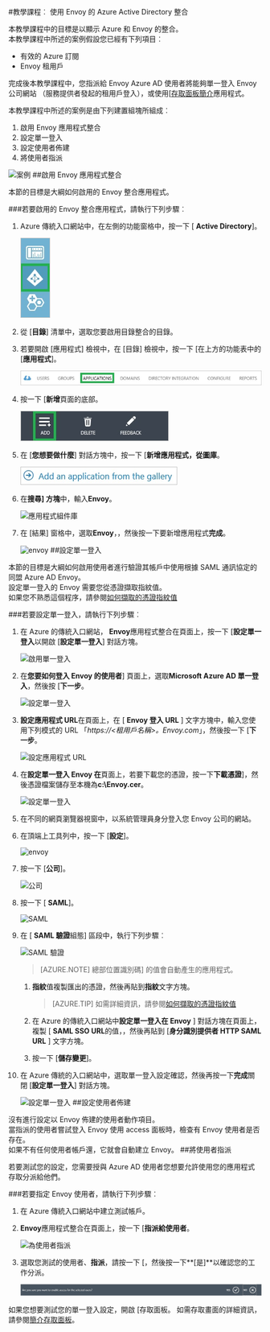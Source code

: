 <properties 
    pageTitle="教學課程︰ Azure Active Directory 整合 Envoy |Microsoft Azure" 
    description="瞭解如何使用 Envoy 與 Azure Active Directory 啟用單一登入，自動化佈建和更多 ！" 
    services="active-directory" 
    authors="jeevansd"  
    documentationCenter="na" 
    manager="femila"/>
<tags 
    ms.service="active-directory" 
    ms.devlang="na" 
    ms.topic="article" 
    ms.tgt_pltfrm="na" 
    ms.workload="identity" 
    ms.date="09/29/2016" 
    ms.author="jeedes" />

#<a name="tutorial-azure-active-directory-integration-with-envoy"></a>教學課程︰ 使用 Envoy 的 Azure Active Directory 整合
  
本教學課程中的目標是以顯示 Azure 和 Envoy 的整合。  
本教學課程中所述的案例假設您已經有下列項目︰

-   有效的 Azure 訂閱
-   Envoy 租用戶
  
完成後本教學課程中，您指派給 Envoy Azure AD 使用者將能夠單一登入 Envoy 公司網站 （服務提供者發起的租用戶登入），或使用[[存取面板簡介](active-directory-saas-access-panel-introduction.md)應用程式。
  
本教學課程中所述的案例是由下列建置組塊所組成︰

1.  啟用 Envoy 應用程式整合
2.  設定單一登入
3.  設定使用者佈建
4.  將使用者指派

![案例](./media/active-directory-saas-envoy-tutorial/IC776759.png "案例")
##<a name="enabling-the-application-integration-for-envoy"></a>啟用 Envoy 應用程式整合
  
本節的目標是大綱如何啟用的 Envoy 整合應用程式。

###<a name="to-enable-the-application-integration-for-envoy-perform-the-following-steps"></a>若要啟用的 Envoy 整合應用程式，請執行下列步驟︰

1.  Azure 傳統入口網站中，在左側的功能窗格中，按一下 [ **Active Directory**]。

    ![Active Directory](./media/active-directory-saas-envoy-tutorial/IC700993.png "Active Directory")

2.  從 [**目錄**] 清單中，選取您要啟用目錄整合的目錄。

3.  若要開啟 [應用程式] 檢視中，在 [目錄] 檢視中，按一下 [在上方的功能表中的 [**應用程式**]。

    ![應用程式](./media/active-directory-saas-envoy-tutorial/IC700994.png "應用程式")

4.  按一下 [**新增**頁面的底部。

    ![新增應用程式](./media/active-directory-saas-envoy-tutorial/IC749321.png "新增應用程式")

5.  在 [**您想要做什麼**] 對話方塊中，按一下 [**新增應用程式，從圖庫**。

    ![新增 gallerry 應用程式](./media/active-directory-saas-envoy-tutorial/IC749322.png "新增 gallerry 應用程式")

6.  在**搜尋] 方塊**中，輸入**Envoy**。

    ![應用程式組件庫](./media/active-directory-saas-envoy-tutorial/IC776760.png "應用程式組件庫")

7.  在 [結果] 窗格中，選取**Envoy**，，然後按一下要新增應用程式**完成**。

    ![envoy](./media/active-directory-saas-envoy-tutorial/IC776777.png "envoy")
##<a name="configuring-single-sign-on"></a>設定單一登入
  
本節的目標是大綱如何啟用使用者進行驗證其帳戶中使用根據 SAML 通訊協定的同盟 Azure AD Envoy。  
設定單一登入的 Envoy 需要您從憑證擷取指紋值。  
如果您不熟悉這個程序，請參閱[如何擷取的憑證指紋值](http://youtu.be/YKQF266SAxI)

###<a name="to-configure-single-sign-on-perform-the-following-steps"></a>若要設定單一登入，請執行下列步驟︰

1.  在 Azure 的傳統入口網站， **Envoy**應用程式整合在頁面上，按一下 [**設定單一登入**以開啟 [**設定單一登入**] 對話方塊。

    ![啟用單一登入](./media/active-directory-saas-envoy-tutorial/IC776778.png "啟用單一登入")

2.  在**您要如何登入 Envoy 的使用者**] 頁面上，選取**Microsoft Azure AD 單一登入**，然後按 [**下一步**。

    ![設定單一登入](./media/active-directory-saas-envoy-tutorial/IC776779.png "設定單一登入")

3.  **設定應用程式 URL**在頁面上，在 [ **Envoy 登入 URL** ] 文字方塊中，輸入您使用下列模式的 URL 「*https://\<租用戶名稱\>。Envoy.com*」，然後按一下 [**下一步**。

    ![設定應用程式 URL](./media/active-directory-saas-envoy-tutorial/IC776780.png "設定應用程式 URL")

4.  在**設定單一登入 Envoy 在**頁面上，若要下載您的憑證，按一下**下載憑證**]，然後憑證檔案儲存至本機為**c:\\Envoy.cer**。

    ![設定單一登入](./media/active-directory-saas-envoy-tutorial/IC776781.png "設定單一登入")

5.  在不同的網頁瀏覽器視窗中，以系統管理員身分登入您 Envoy 公司的網站。

6.  在頂端上工具列中，按一下 [**設定**]。

    ![envoy](./media/active-directory-saas-envoy-tutorial/IC776782.png "envoy")

7.  按一下 [**公司**]。

    ![公司](./media/active-directory-saas-envoy-tutorial/IC776783.png "公司")

8.  按一下 [ **SAML**]。

    ![SAML](./media/active-directory-saas-envoy-tutorial/IC776784.png "SAML")

9.  在 [ **SAML 驗證**組態] 區段中，執行下列步驟︰

    ![SAML 驗證](./media/active-directory-saas-envoy-tutorial/IC776785.png "SAML 驗證")

    >[AZURE.NOTE] 總部位置識別碼] 的值會自動產生的應用程式。

    1.  **指紋**值複製匯出的憑證，然後再貼到**指紋**文字方塊。  

        >[AZURE.TIP] 如需詳細資訊，請參閱[如何擷取的憑證指紋值](http://youtu.be/YKQF266SAxI)

    2.  在 Azure 的傳統入口網站中**設定單一登入在 Envoy** ] 對話方塊在頁面上，複製 [ **SAML SSO URL**的值，，然後再貼到 [**身分識別提供者 HTTP SAML URL** ] 文字方塊。
    3.  按一下 [**儲存變更**]。

10. 在 Azure 傳統的入口網站中，選取單一登入設定確認，然後再按一下**完成**關閉 [**設定單一登入**] 對話方塊。

    ![設定單一登入](./media/active-directory-saas-envoy-tutorial/IC776786.png "設定單一登入")
##<a name="configuring-user-provisioning"></a>設定使用者佈建
  
沒有進行設定以 Envoy 佈建的使用者動作項目。  
當指派的使用者嘗試登入 Envoy 使用 access 面板時，檢查有 Envoy 使用者是否存在。  
如果不有任何使用者帳戶還，它就會自動建立 Envoy。
##<a name="assigning-users"></a>將使用者指派
  
若要測試您的設定，您需要授與 Azure AD 使用者您想要允許使用您的應用程式存取分派給他們。

###<a name="to-assign-users-to-envoy-perform-the-following-steps"></a>若要指定 Envoy 使用者，請執行下列步驟︰

1.  在 Azure 傳統入口網站中建立測試帳戶。

2.  **Envoy**應用程式整合在頁面上，按一下 [**指派給使用者**。

    ![為使用者指派](./media/active-directory-saas-envoy-tutorial/IC776787.png "為使用者指派")

3.  選取您測試的使用者、**指派**，請按一下 [，然後按一下**[是]**以確認您的工作分派。

    ![[是]](./media/active-directory-saas-envoy-tutorial/IC767830.png "[是]")
  
如果您想要測試您的單一登入設定，開啟 [存取面板。 如需存取畫面的詳細資訊，請參閱[簡介存取面板](active-directory-saas-access-panel-introduction.md)。